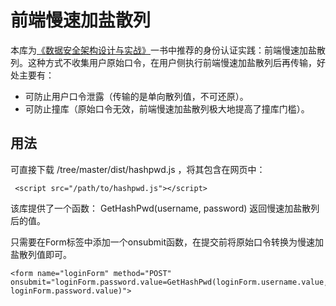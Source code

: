 # 前端慢速加盐散列  

本库为[《数据安全架构设计与实战》](https://www.janusec.com/articles/books/1579693643.html)一书中推荐的身份认证实践：前端慢速加盐散列。这种方式不收集用户原始口令，在用户侧执行前端慢速加盐散列后再传输，好处主要有：  

* 可防止用户口令泄露（传输的是单向散列值，不可还原）。  
* 可防止撞库（原始口令无效，前端慢速加盐散列极大地提高了撞库门槛）。  

## 用法  

可直接下载 /tree/master/dist/hashpwd.js ，将其包含在网页中：
```
 <script src="/path/to/hashpwd.js"></script>
```

该库提供了一个函数：
GetHashPwd(username, password)
返回慢速加盐散列后的值。

只需要在Form标签中添加一个onsubmit函数，在提交前将原始口令转换为慢速加盐散列值即可。

 ```
 <form name="loginForm" method="POST" onsubmit="loginForm.password.value=GetHashPwd(loginForm.username.value, loginForm.password.value)">
```
